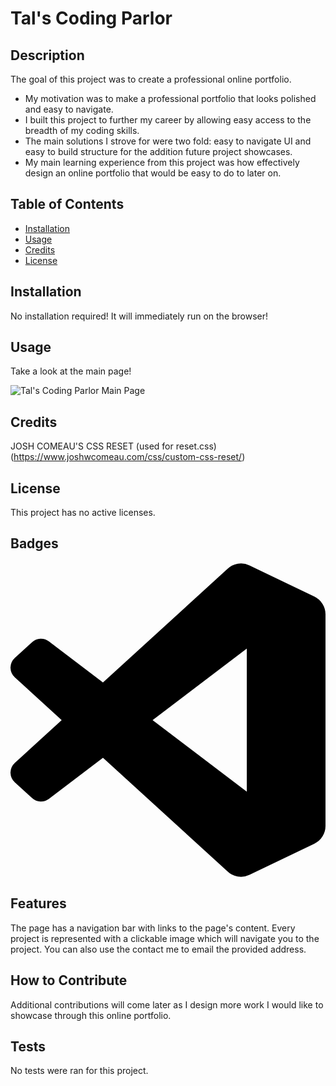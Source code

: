 # Tal's Coding Parlor

## Description

The goal of this project was to create a professional online portfolio.

- My motivation was to make a professional portfolio that looks polished and easy to navigate.
- I built this project to further my career by allowing easy access to the breadth of my coding skills.
- The main solutions I strove for were two fold: easy to navigate UI and easy to build structure for the addition future project showcases.
- My main learning experience from this project was how effectively design an online portfolio that would be easy to do to later on.

## Table of Contents

- [Installation](#installation)
- [Usage](#usage)
- [Credits](#credits)
- [License](#license)

## Installation

No installation required! It will immediately run on the browser!

## Usage

Take a look at the main page!

![Tal's Coding Parlor Main Page]()

## Credits

JOSH COMEAU'S CSS RESET (used for reset.css) (https://www.joshwcomeau.com/css/custom-css-reset/)

## License

This project has no active licenses.

## Badges

<svg role="img" viewBox="0 0 24 24" xmlns="http://www.w3.org/2000/svg"><title>Visual Studio Code</title><path d="M23.15 2.587L18.21.21a1.494 1.494 0 0 0-1.705.29l-9.46 8.63-4.12-3.128a.999.999 0 0 0-1.276.057L.327 7.261A1 1 0 0 0 .326 8.74L3.899 12 .326 15.26a1 1 0 0 0 .001 1.479L1.65 17.94a.999.999 0 0 0 1.276.057l4.12-3.128 9.46 8.63a1.492 1.492 0 0 0 1.704.29l4.942-2.377A1.5 1.5 0 0 0 24 20.06V3.939a1.5 1.5 0 0 0-.85-1.352zm-5.146 14.861L10.826 12l7.178-5.448v10.896z"/></svg>

## Features

The page has a navigation bar with links to the page's content. Every project is represented with a clickable image which will navigate you to the project. You can also use the contact me to email the provided address.

## How to Contribute

Additional contributions will come later as I design more work I would like to showcase through this online portfolio.

## Tests

No tests were ran for this project.